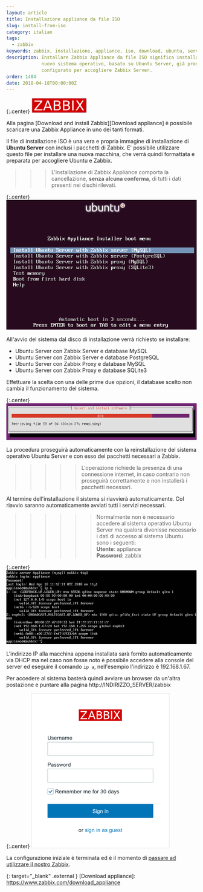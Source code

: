 ```yaml
---
layout: article
title: Installazione appliance da file ISO
slug: install-from-iso
category: italian
tags:
  - zabbix
keywords: zabbix, installazione, appliance, iso, download, ubuntu, server
description: Installare Zabbix Appliance da file ISO significa installare un
             nuovo sistema operativo, basato su Ubuntu Server, già pronto e
             configurato per accogliere Zabbix Server.
order: 1404
date: 2018-04-18T00:00:00Z
---
```


{:.center}
![Zabbix logo](/resources/articles/zabbix/logo.png)

Alla pagina [Download and install Zabbix][Download appliance] è possibile
scaricare una Zabbix Appliance in uno dei tanti formati.

Il file di installazione ISO è una vera e propria immagine di installazione di
**Ubuntu Server** con inclusi i pacchetti di Zabbix.
E' possibile utilizzare questo file per installare una nuova macchina, che verrà
quindi formattata e preparata per accogliere Ubuntu e Zabbix.

>>> L'installazione di Zabbix Appliance comporta la cancellazione, **senza
alcuna conferma**, di tutti i dati presenti nei dischi rilevati.

{:.center}
![Avvio dell'installazione di Zabbix Appliance](/resources/articles/zabbix/install-from-iso/01.png)

All'avvio del sistema dal disco di installazione verrà richiesto se installare:

* Ubuntu Server con Zabbix Server e database MySQL
* Ubuntu Server con Zabbix Server e database PostgreSQL
* Ubuntu Server con Zabbix Proxy e database MySQL
* Ubuntu Server con Zabbix Proxy e database SQLite3

Effettuare la scelta con una delle prime due opzioni, il database scelto non
cambia il funzionamento del sistema.

{:.center}
![Installazione di Ubuntu Server](/resources/articles/zabbix/install-from-iso/02.png)

La procedura proseguirà automaticamente con la reinstallazione del sistema
operativo Ubuntu Server e con esso dei pacchetti necessari a Zabbix.

>>>>> L'operazione richiede la presenza di una connessione internet, in caso
contrario non proseguirà correttamente e non installerà i pacchetti necessari.

Al termine dell'installazione il sistema si riavvierà automaticamente. Col
riavvio saranno automaticamente avviati tutti i servizi necessari.

>>>>>> Normalmente non è necessario accedere al sistema operativo Ubuntu Server
ma qualora divenisse necessario i dati di accesso al sistema Ubuntu sono i
seguenti:  
**Utente**: appliance  
**Password**: zabbix

{:.center}
![Accesso al server locale](/resources/articles/zabbix/install-from-iso/03.png)

L'indirizzo IP alla macchina appena installata sarà fornito automaticamente via
DHCP ma nel caso non fosse noto è possibile accedere alla console del server
ed eseguire il comando ```ip a```, nell'esempio l'indirizzo è 192.168.1.67.

Per accedere al sistema basterà quindi avviare un browser da un'altra postazione
e puntare alla pagina http://INDIRIZZO_SERVER/zabbix

{:.center}
![Zabbix login](/resources/articles/zabbix/login.png)

La configurazione iniziale è terminata ed è il momento di
[passare ad utilizzare il nostro Zabbix][Frontend first view].

{: target="_blank" .external }
[Download appliance]: https://www.zabbix.com/download_appliance

[Frontend first view]: frontend-first-view.html
